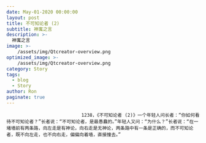 ```yaml
---
date: May-01-2020 00:00:00
layout: post
title: 不可知论者 (2)
subtitle: 神寓之言
description: >-
  神寓之言
image: >-
    /assets/img/Qtcreator-overview.png
optimized_image: >-
    /assets/img/Qtcreator-overview.png
category: Story
tags:
  - blog
  - Story
author: Ron
paginate: true
---
```


							　　1238，《不可知论者 (2)》一个年轻人问长者：“你如何看待不可知论者？”长者说：“不可知论者，是最愚蠢的。”年轻人又问：“为什么？”长者说：“在一堵墙前有两条路，向左走是有神论，向右走是无神论，两条路中有一条是正确的，而不可知论者，既不向左走，也不向右走，偏偏向着墙，直接撞去。”
							
							
						